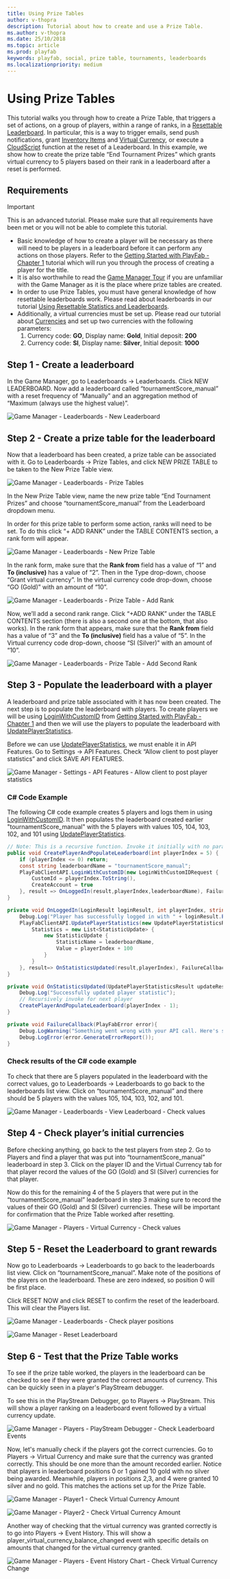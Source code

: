 ```yaml
---
title: Using Prize Tables
author: v-thopra
description: Tutorial about how to create and use a Prize Table.
ms.author: v-thopra
ms.date: 25/10/2018
ms.topic: article
ms.prod: playfab
keywords: playfab, social, prize table, tournaments, leaderboards
ms.localizationpriority: medium
---
```


# Using Prize Tables

This tutorial walks you through how to create a Prize Table, that triggers a set of actions, on a group of players, within a range of ranks, in a [Resettable Leaderboard](using-resettable-statistics-and-leaderboards.md). In particular, this is a way to trigger emails, send push notifications, grant [Inventory Items](../../data/playerdata/player-inventory.md) and [Virtual Currency](../../commerce/economy/currencies.md), or execute a [CloudScript](../../automation/cloudscript/writing-custom-cloudscript.md) function at the reset of a Leaderboard. In this example, we show how to create the prize table “End Tournament Prizes” which grants virtual currency to 5 players based on their rank in a leaderboard after a reset is performed.

## Requirements

> [!IMPORTANT]
> This is an advanced tutorial. Please make sure that all requirements have been met or you will not be able to complete this tutorial.

- Basic knowledge of how to create a player will be necessary as there will need to be players in a leaderboard before it can perform any actions on those players. Refer to the [Getting Started with PlayFab - Chapter 1](../../config/dev-test-live/get-started-with-players-and-tournaments.md) tutorial which will run you through the process of creating a player for the title.
- It is also worthwhile to read the [Game Manager Tour](../../config/gamemanager/game-manager-tour.md) if you are unfamiliar with the Game Manager as it is the place where prize tables are created.
- In order to use Prize Tables, you must have general knowledge of how resettable leaderboards work. Please read about leaderboards in our tutorial [Using Resettable Statistics and Leaderboards](using-resettable-statistics-and-leaderboards.md).
- Additionally, a virtual currencies must be set up. Please read our tutorial about [Currencies](../../commerce/economy/currencies.md) and set up two currencies with the following parameters:
  1. Currency code: **GO**, Display name: **Gold**,  Initial deposit: **200**
  2. Currency code: **SI**, Display name: **Silver**, Initial deposit: **1000**

## Step 1 - Create a leaderboard

In the Game Manager, go to Leaderboards -> Leaderboards. Click NEW LEADERBOARD. Now add a leaderboard called “tournamentScore_manual” with a reset frequency of “Manually” and an aggregation method of “Maximum (always use the highest value)”.

![Game Manager - Leaderboards - New Leaderboard](media/tutorials/game-manager-new-leaderboard.png)  

## Step 2 - Create a prize table for the leaderboard

Now that a leaderboard has been created, a prize table can be associated with it. Go to Leaderboards -> Prize Tables, and click NEW PRIZE TABLE to be taken to the New Prize Table view.

![Game Manager - Leaderboards - Prize Tables](media/tutorials/game-manager-prize-tables.png)  

In the New Prize Table view, name the new prize table “End Tournament Prizes” and choose “tournamentScore_manual” from the Leaderboard dropdown menu.

In order for this prize table to perform some action, ranks will need to be set. To do this click “+ ADD RANK” under the TABLE CONTENTS section, a rank form will appear.

![Game Manager - Leaderboards - New Prize Table](media/tutorials/game-manager-new-prize-table.png)  

In the rank form, make sure that the **Rank from** field has a value of “1” and **To (inclusive)** has a value of “2”. Then in the Type drop-down, choose “Grant virtual currency”. In the virtual currency code drop-down, choose “GO (Gold)” with an amount of “10”.

![Game Manager - Leaderboards - Prize Table - Add Rank](media/tutorials/game-manager-prize-table-add-rank.png)  

Now, we’ll add a second rank range. Click “+ADD RANK” under the TABLE CONTENTS section (there is also a second one at the bottom, that also works). In the rank form that appears, make sure that the **Rank from** field has a value of “3” and the **To (inclusive)** field has a value of “5”. In the Virtual currency code drop-down, choose “SI (Silver)” with an amount of “10”.

![Game Manager - Leaderboards - Prize Table - Add Second Rank](media/tutorials/game-manager-prize-table-add-second-rank.png)  

## Step 3 - Populate the leaderboard with a player

A leaderboard and prize table associated with it has now been created. The next step is to populate the leaderboard with players. To create players we will be using [LoginWithCustomID](https://api.playfab.com/documentation/Client/method/LoginWithCustomID) from [Getting Started with PlayFab - Chapter 1](../../config/dev-test-live/get-started-with-players-and-tournaments.md) and then we will use the players to populate the leaderboard with [UpdatePlayerStatistics](https://api.playfab.com/documentation/client/method/UpdatePlayerStatistics).

Before we can use [UpdatePlayerStatistics](https://api.playfab.com/documentation/client/method/UpdatePlayerStatistics), we must enable it in API Features. Go to Settings -> API Features. Check “Allow client to post player statistics” and click SAVE API FEATURES.

![Game Manager - Settings - API Features - Allow client to post player statistics](media/tutorials/api-features-allow-client-to-post-player-statistics.png)  

### C# Code Example

The following C# code example creates 5 players and logs them in using [LoginWithCustomID](https://api.playfab.com/documentation/Client/method/LoginWithCustomID). It then populates the leaderboard created earlier "tournamentScore_manual" with the 5 players with values 105, 104, 103, 102, and 101 using [UpdatePlayerStatistics](https://api.playfab.com/documentation/client/method/UpdatePlayerStatistics).

```csharp
// Note: This is a recursive function. Invoke it initially with no parameter
public void CreatePlayerAndPopulateLeaderboard(int playerIndex = 5) {
    if (playerIndex <= 0) return;
    const string leaderboardName = "tournamentScore_manual";
    PlayFabClientAPI.LoginWithCustomID(new LoginWithCustomIDRequest {
        CustomId = playerIndex.ToString(),
        CreateAccount = true
    }, result => OnLoggedIn(result,playerIndex,leaderboardName), FailureCallback);
}

private void OnLoggedIn(LoginResult loginResult, int playerIndex, string leaderboardName) {
    Debug.Log("Player has successfully logged in with " + loginResult.PlayFabId);
    PlayFabClientAPI.UpdatePlayerStatistics(new UpdatePlayerStatisticsRequest {
        Statistics = new List<StatisticUpdate> {
            new StatisticUpdate {
                StatisticName = leaderboardName,
                Value = playerIndex + 100
            }
        }
    }, result=> OnStatisticsUpdated(result,playerIndex), FailureCallback);
}

private void OnStatisticsUpdated(UpdatePlayerStatisticsResult updateResult, int playerIndex) {
    Debug.Log("Successfully updated player statistic");
    // Recursively invoke for next player
    CreatePlayerAndPopulateLeaderboard(playerIndex - 1);
}

private void FailureCallback(PlayFabError error){
    Debug.LogWarning("Something went wrong with your API call. Here's some debug information:");
    Debug.LogError(error.GenerateErrorReport());
}
```

### Check results of the C# code example

To check that there are 5 players populated in the leaderboard with the correct values, go to Leaderboards -> Leaderboards to go back to the leaderboards list view. Click on “tournamentScore_manual” and there should be 5 players with the values 105, 104, 103, 102, and 101.

![Game Manager - Leaderboards - View Leaderboard - Check values](media/tutorials/game-manager-leaderboards-view-leaderboard-check-values.png)  

## Step 4 - Check player’s initial currencies

Before checking anything, go back to the test players from step 2. Go to Players and find a player that was put into “tournamentScore_manual” leaderboard in step 3. Click on the player ID and the Virtual Currency tab for that player record the values of the GO (Gold) and SI (Silver) currencies for that player.

Now do this for the remaining 4 of the 5 players that were put in the “tournamentScore_manual” leaderboard in step 3 making sure to record the values of their GO (Gold) and SI (Silver) currencies. These will be important for confirmation that the Prize Table worked after resetting.

![Game Manager - Players - Virtual Currency - Check values](media/tutorials/game-manager-players-virtual-currency-check-values.png)  

## Step 5 - Reset the Leaderboard to grant rewards

Now go to Leaderboards -> Leaderboards to go back to the leaderboards list view. Click on “tournamentScore_manual”. Make note of the positions of the players on the leaderboard. These are zero indexed, so position 0 will be first place.

Click RESET NOW and click RESET to confirm the reset of the leaderboard. This will clear the Players list.

![Game Manager - Leaderboards - Check player positions](media/tutorials/game-manager-leaderboards-check-player-positions.png)

![Game Manager - Reset Leaderboard](media/tutorials/game-manager-reset-leaderboard.png)

## Step 6 - Test that the Prize Table works

To see if the prize table worked, the players in the leaderboard can be checked to see if they were granted the correct amounts of currency. This can be quickly seen in a player's PlayStream debugger.

To see this in the PlayStream Debugger, go to Players -> PlayStream. This will show a player ranking on a leaderboard event followed by a virtual currency update.

![Game Manager - Players - PlayStream Debugger - Check Leaderboard Events](media/tutorials/game-manager-playstream-debugger-check-leaderboard-events.png)

Now, let's manually check if the players got the correct currencies. Go to Players -> Virtual Currency and make sure that the currency was granted correctly. This should be one more than the amount recorded earlier. Notice that players in leaderboard positions 0 or 1 gained 10 gold with no silver being awarded. Meanwhile, players in positions 2,3, and 4 were granted 10 silver and no gold. This matches the actions set up for the Prize Table.

![Game Manager - Player1 - Check Virtual Currency Amount](media/tutorials/game-manager-player1-check-vc-amount.png)

![Game Manager - Player2 - Check Virtual Currency Amount](media/tutorials/game-manager-player2-check-vc-amount.png)

Another way of checking that the virtual currency was granted correctly is to go into Players -> Event History. This will show a player_virtual_currency_balance_changed event with specific details on amounts that changed for the virtual currency granted.

![Game Manager - Players - Event History Chart - Check Virtual Currency Change](media/tutorials/game-manager-players-event-history-chart-check-vc-changed.png)
